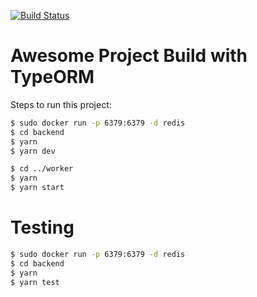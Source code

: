 [![Build Status](https://travis-ci.org/PoorlyDefinedBehaviour/trying-out-apollo.svg?branch=master)](https://travis-ci.org/PoorlyDefinedBehaviour/trying-out-apollo)

# Awesome Project Build with TypeORM

Steps to run this project:

```sh
$ sudo docker run -p 6379:6379 -d redis
$ cd backend 
$ yarn
$ yarn dev

$ cd ../worker
$ yarn
$ yarn start
```

# Testing
```sh
$ sudo docker run -p 6379:6379 -d redis
$ cd backend
$ yarn
$ yarn test
```